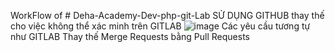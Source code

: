 WorkFlow of # Deha-Academy-Dev-php-git-Lab
SỬ DỤNG GITHUB thay thế cho việc không thể xác minh trên GITLAB
![image](https://github.com/user-attachments/assets/4380186c-5f89-4d83-b737-1bf6e42fdd40)
Các yêu cầu tương tự như GITLAB 
Thay thế Merge Requests bằng Pull Requests
